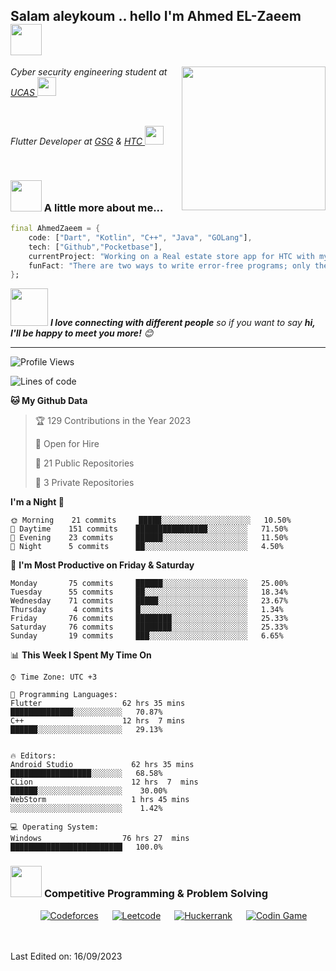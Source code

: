 <h2>Salam aleykoum .. hello I'm Ahmed EL-Zaeem<img src="https://media.giphy.com/media/69bK4OX5RcklWMM69Z/giphy.gif" width="50"></h2>
<img align='right' src="https://media.giphy.com/media/cUAGuLiEcTBwRfkAQq/giphy.gif" width="230">
<p><em>Cyber security engineering student at <a href="https://www.ucas.edu.ps">UCAS    </a><img src="https://media.giphy.com/media/xcB5bQdeVUxoTvTWDB/giphy.gif" width="30"> 
</em></p>
<br>
<p><em>Flutter Developer at <a href="https://gazaskygeeks.com/">GSG</a> &  <a href="https://elearn.hams.ps/en">HTC </a><img src="https://media.giphy.com/media/agEKKHYfw0f4EWiOhB/giphy.gif" width="30"> 
</em></p>
<br>

### <img src="https://media.giphy.com/media/VgCDAzcKvsR6OM0uWg/giphy.gif" width="50"> A little more about me...  

```dart
final AhmedZaeem = {
    code: ["Dart", "Kotlin", "C++", "Java", "GOLang"],
    tech: ["Github","Pocketbase"],
    currentProject: "Working on a Real estate store app for HTC with my team using Flutter & issues and reports management app for commercial usage",
    funFact: "There are two ways to write error-free programs; only the third one works"
};
```

<img src="https://media.giphy.com/media/LnQjpWaON8nhr21vNW/giphy.gif" width="60"> <em><b>I love connecting with different people</b> so if you want to say <b>hi, I'll be happy to meet you more!</b> 😊</em>

---
<!--START_SECTION:waka-->
![Profile Views](http://img.shields.io/badge/Profile%20Views-563-blue)

![Lines of code](https://img.shields.io/badge/From%20Hello%20World%20I%27ve%20Written-75%20thousand%20lines%20of%20code-blue)

**🐱 My Github Data** 

> 🏆 129 Contributions in the Year 2023
 > 
> 💼 Open for Hire
 > 
> 📜 21 Public Repositories
 > 
> 🔑 3 Private Repositories 

**I'm a Night 🦉** 

```text
🌞 Morning    21 commits     █████░░░░░░░░░░░░░░░░░░░░   10.50% 
🌆 Daytime    151 commits    ████████████████░░░░░░░░░   71.50% 
🌃 Evening    23 commits     ██████░░░░░░░░░░░░░░░░░░░   11.50% 
🌙 Night      5 commits      ██░░░░░░░░░░░░░░░░░░░░░░░   4.50%

```
📅 **I'm Most Productive on Friday & Saturday** 

```text
Monday       75 commits     ██████░░░░░░░░░░░░░░░░░░░   25.00% 
Tuesday      55 commits     ██░░░░░░░░░░░░░░░░░░░░░░░   18.34% 
Wednesday    71 commits     █████░░░░░░░░░░░░░░░░░░░░   23.67% 
Thursday      4 commits     █░░░░░░░░░░░░░░░░░░░░░░░░   1.34% 
Friday       76 commits     ████████░░░░░░░░░░░░░░░░░   25.33% 
Saturday     76 commits     ████████░░░░░░░░░░░░░░░░░   25.33% 
Sunday       19 commits     ███░░░░░░░░░░░░░░░░░░░░░░   6.65%

```


📊 **This Week I Spent My Time On** 

```text
⌚︎ Time Zone: UTC +3

💬 Programming Languages: 
Flutter                  62 hrs 35 mins       ██████████████░░░░░░░░░░░   70.87% 
C++                      12 hrs  7 mins       ██████░░░░░░░░░░░░░░░░░░░   29.13% 


🔥 Editors: 
Android Studio             62 hrs 35 mins      ██████████████████░░░░░░░   68.58% 
CLion                      12 hrs  7  mins     ██████░░░░░░░░░░░░░░░░░░░    30.00%
WebStorm                   1 hrs 45 mins       ░░░░░░░░░░░░░░░░░░░░░░░░░    1.42%

💻 Operating System: 
Windows                  76 hrs 27  mins       █████████████████████████   100.0%

```
### <picture> <img src = "https://github.com/7oSkaaa/7oSkaaa/blob/main/Images/CP_PS.gif?raw=true" width = 50px>  </picture> Competitive Programming & Problem Solving
 
<p align="center">
  &emsp;
    <a href="#"><img alt = "Codeforces" src="https://img.shields.io/badge/codeforces%20-%231F8ACB.svg?style=plastic&logo=codeforces&logoColor=white" /></a>	
  &emsp;
    <a href="#"><img alt = "Leetcode" src="https://img.shields.io/badge/leetcode%20-%23FFA116.svg?style=plastic&logo=leetcode&logoColor=black" /></a>
  &emsp;
    <a href="#"><img alt = "Huckerrank" src="https://img.shields.io/badge/hackerrank-%232EC866.svg?style=plastic&logo=hackerrank&logoColor=white" /></a>
  &emsp;
    <a href="#"><img alt = "Codin Game" src="https://img.shields.io/badge/codingame-%23F2BB13.svg?&style=plastic&logo=codingame&logoColor=black" /></a>
</p>
<br>

<br>
Last Edited on: 16/09/2023
